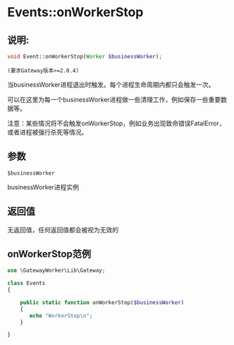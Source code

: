 # Events::onWorkerStop

## 说明:
```php
void Event::onWorkerStop(Worker $businessWorker);
```

``` (要求Gateway版本>=2.0.4) ```

当businessWorker进程退出时触发。每个进程生命周期内都只会触发一次。

可以在这里为每一个businessWorker进程做一些清理工作，例如保存一些重要数据等。

注意：某些情况将不会触发onWorkerStop，例如业务出现致命错误FatalError，或者进程被强行杀死等情况。

## 参数

``` $businessWorker ```

businessWorker进程实例


## 返回值
无返回值，任何返回值都会被视为无效的


## onWorkerStop范例
```php
use \GatewayWorker\Lib\Gateway;

class Events
{

    public static function onWorkerStop($businessWorker)
    {
       echo "WorkerStop\n";
    }

}
```
